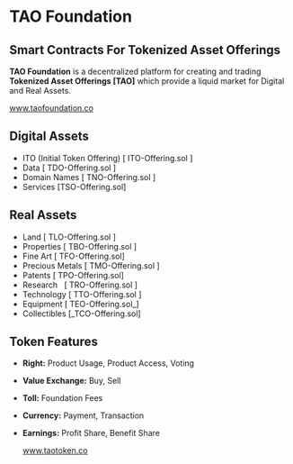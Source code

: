 # TAO Foundation
## Smart Contracts For Tokenized Asset Offerings

**TAO Foundation** is a decentralized platform for creating and trading **Tokenized Asset Offerings [TAO]** which provide a liquid market for Digital and Real Assets.

  www.taofoundation.co

## Digital Assets
* ITO (Initial Token Offering) [ ITO-Offering.sol ]
* Data [ TDO-Offering.sol ]
* Domain Names  [ TNO-Offering.sol ]
* Services [TSO-Offering.sol]

## Real Assets
* Land [ TLO-Offering.sol ]
* Properties [ TBO-Offering.sol ]
* Fine Art [ TFO-Offering.sol]
* Precious Metals [ TMO-Offering.sol ]
* Patents [ TPO-Offering.sol]
* Research   [ TRO-Offering.sol ]
* Technology [ TTO-Offering.sol ]
* Equipment [ TEO-Offering.sol_]
* Collectibles [_TCO-Offering.sol]

## Token Features
* **Right:** Product Usage, Product Access, Voting
* **Value Exchange:** Buy, Sell
* **Toll:** Foundation Fees
* **Currency:** Payment, Transaction
* **Earnings:** Profit Share, Benefit Share

  www.taotoken.co
